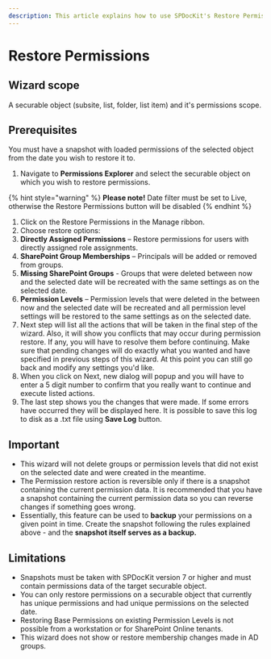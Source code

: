 ```yaml
---
description: This article explains how to use SPDocKit's Restore Permissions Wizard to restore permissions on a securable object to an earlier state.
---
```


# Restore Permissions

## Wizard scope

A securable object \(subsite, list, folder, list item\) and it's permissions scope.

## Prerequisites

You must have a snapshot with loaded permissions of the selected object from the date you wish to restore it to.

1. Navigate to **Permissions Explorer** and select the securable object on which you wish to restore permissions. 

{% hint style="warning" %}
**Please note!** Date filter must be set to Live, otherwise the Restore Permissions button will be disabled
{% endhint %}

1. Click on the Restore Permissions in the Manage ribbon.  
2. Choose restore options:
3. **Directly Assigned Permissions** – Restore permissions for users with directly assigned role assignments.
4. **SharePoint Group Memberships** – Principals will be added or removed from groups.
5. **Missing SharePoint Groups** - Groups that were deleted between now and the selected date will be recreated with the same settings as on the selected date.
6. **Permission Levels** – Permission levels that were deleted in the between now and the selected date will be recreated and all permission level settings will be restored to the same settings as on the selected date.
7. Next step will list all the actions that will be taken in the final step of the wizard. Also, it will show you conflicts that may occur during permission restore. If any, you will have to resolve them before continuing. Make sure that pending changes will do exactly what you wanted and have specified in previous steps of this wizard. At this point you can still go back and modify any settings you'd like.
8. When you click on Next, new dialog will popup and you will have to enter a 5 digit number to confirm that you really want to continue and execute listed actions.     
9. The last step shows you the changes that were made. If some errors have occurred they will be displayed here. It is possible to save this log to disk as a .txt file using **Save Log** button.  

## Important

* This wizard will not delete groups or permission levels that did not exist on the selected date and were created in the meantime. 
* The Permission restore action is reversible only if there is a snapshot containing the current permission data. It is recommended that you have a snapshot containing the current permission data so you can reverse changes if something goes wrong. 
* Essentially, this feature can be used to **backup** your permissions on a given point in time. Create the snapshot following the rules explained above - and the **snapshot itself serves as a backup.** 

## Limitations

* Snapshots must be taken with SPDocKit version 7 or higher and must contain permissions data of the target securable object.
* You can only restore permissions on a securable object that currently has unique permissions and had unique permissions on the selected date. 
* Restoring Base Permissions on existing Permission Levels is not possible from a workstation or for SharePoint Online tenants.  
* This wizard does not show or restore membership changes made in AD groups. 

